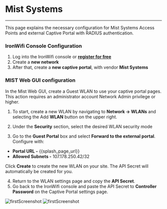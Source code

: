 # **Mist Systems**

---

This page explains the necessary configuration for Mist Systems Access Points and external Captive Portal with RADIUS authentication.

### **IronWifi Console Configuration**

1. Log into the IronWifi console or **[register for free](https://console.ironwifi.com/register)**
2. Create a **new network**
3. After that, create a **new captive portal**, with vendor **Mist Systems**

### **MIST Web GUI configuration**

In the Mist Web GUI, create a Guest WLAN to use your captive portal pages. This action requires an administrator account Network Admin privilege or higher.

1. To start, create a new WLAN by navigating to **Network -> WLANs** and selecting the Add **WLAN** button on the upper right.

2. Under the **Security** section, select the desired WLAN security mode
3. Go to the **Guest Portal** box and select **Forward to the external portal**. Configure with:

- **Portal URL -** {{splash_page_url}}
- **Allowed Subnets -** 107.178.250.42/32

Click **Create** to create the new WLAN on your site. The API Secret will automatically be created for you.

4. Return to the WLAN settings page and copy the **API Secret**.
5. Go back to the IronWifi console and paste the API Secret to **Controller Password** on the Captive Portal settings page.

![firstScreenshot](https://raw.githubusercontent.com/IronWifi/docs/master/configuration-guides/MIST/mist1.png)
![firstScreenshot](https://raw.githubusercontent.com/IronWifi/docs/master/configuration-guides/MIST/mist2.png)
